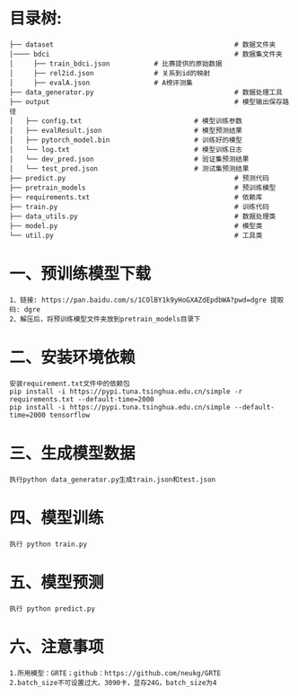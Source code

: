 # 目录树:
    ├── dataset                                             # 数据文件夹
    │──── bdci                                              # 数据集文件夹
    │     ├── train_bdci.json           # 比赛提供的原始数据
    │     ├── rel2id.json               # 关系到id的映射
    │     ├── evalA.json                # A榜评测集
    ├── data_generator.py                                   # 数据处理工具
    ├── output                                              # 模型输出保存路径 
    │   ├── config.txt                            # 模型训练参数 
    │   ├── evalResult.json                       # 模型预测结果
    │   ├── pytorch_model.bin                     # 训练好的模型
    │   └── log.txt                               # 模型训练日志
    │   └── dev_pred.json                         # 验证集预测结果
    │   └── test_pred.json                        # 测试集预测结果
    ├── predict.py                                          # 预测代码
    ├── pretrain_models                                     # 预训练模型
    ├── requirements.txt                                    # 依赖库
    ├── train.py                                            # 训练代码
    ├── data_utils.py                                       # 数据处理类
    ├── model.py                                            # 模型类
    └── util.py                                             # 工具类

# 一、预训练模型下载
    1、链接: https://pan.baidu.com/s/1COlBY1k9yHoGXAZdEpdbWA?pwd=dgre 提取码: dgre
    2、解压后，将预训练模型文件夹放到pretrain_models目录下
    
# 二、安装环境依赖
    安装requirement.txt文件中的依赖包
    pip install -i https://pypi.tuna.tsinghua.edu.cn/simple -r requirements.txt --default-time=2000
    pip install -i https://pypi.tuna.tsinghua.edu.cn/simple --default-time=2000 tensorflow
    
# 三、生成模型数据
    执行python data_generator.py生成train.json和test.json
    
    
# 四、模型训练
    执行 python train.py
    
# 五、模型预测
    执行 python predict.py

# 六、注意事项
    1.所用模型：GRTE；github：https://github.com/neukg/GRTE
    2.batch_size不可设置过大。3090卡，显存24G，batch_size为4
